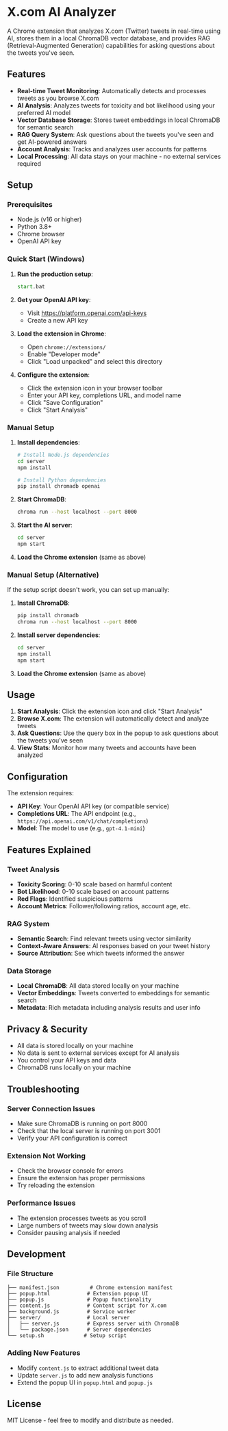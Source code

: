 # X.com AI Analyzer

A Chrome extension that analyzes X.com (Twitter) tweets in real-time using AI, stores them in a local ChromaDB vector database, and provides RAG (Retrieval-Augmented Generation) capabilities for asking questions about the tweets you've seen.

## Features

- **Real-time Tweet Monitoring**: Automatically detects and processes tweets as you browse X.com
- **AI Analysis**: Analyzes tweets for toxicity and bot likelihood using your preferred AI model
- **Vector Database Storage**: Stores tweet embeddings in local ChromaDB for semantic search
- **RAG Query System**: Ask questions about the tweets you've seen and get AI-powered answers
- **Account Analysis**: Tracks and analyzes user accounts for patterns
- **Local Processing**: All data stays on your machine - no external services required

## Setup

### Prerequisites

- Node.js (v16 or higher)
- Python 3.8+
- Chrome browser
- OpenAI API key

### Quick Start (Windows)

1. **Run the production setup**:
   ```cmd
   start.bat
   ```

2. **Get your OpenAI API key**:
   - Visit https://platform.openai.com/api-keys
   - Create a new API key

3. **Load the extension in Chrome**:
   - Open `chrome://extensions/`
   - Enable "Developer mode"
   - Click "Load unpacked" and select this directory

4. **Configure the extension**:
   - Click the extension icon in your browser toolbar
   - Enter your API key, completions URL, and model name
   - Click "Save Configuration"
   - Click "Start Analysis"

### Manual Setup

1. **Install dependencies**:
   ```bash
   # Install Node.js dependencies
   cd server
   npm install
   
   # Install Python dependencies
   pip install chromadb openai
   ```

2. **Start ChromaDB**:
   ```bash
   chroma run --host localhost --port 8000
   ```

3. **Start the AI server**:
   ```bash
   cd server
   npm start
   ```

4. **Load the Chrome extension** (same as above)

### Manual Setup (Alternative)

If the setup script doesn't work, you can set up manually:

1. **Install ChromaDB**:
   ```bash
   pip install chromadb
   chroma run --host localhost --port 8000
   ```

2. **Install server dependencies**:
   ```bash
   cd server
   npm install
   npm start
   ```

3. **Load the Chrome extension** (same as above)

## Usage

1. **Start Analysis**: Click the extension icon and click "Start Analysis"
2. **Browse X.com**: The extension will automatically detect and analyze tweets
3. **Ask Questions**: Use the query box in the popup to ask questions about the tweets you've seen
4. **View Stats**: Monitor how many tweets and accounts have been analyzed

## Configuration

The extension requires:
- **API Key**: Your OpenAI API key (or compatible service)
- **Completions URL**: The API endpoint (e.g., `https://api.openai.com/v1/chat/completions`)
- **Model**: The model to use (e.g., `gpt-4.1-mini`)

## Features Explained

### Tweet Analysis
- **Toxicity Scoring**: 0-10 scale based on harmful content
- **Bot Likelihood**: 0-10 scale based on account patterns
- **Red Flags**: Identified suspicious patterns
- **Account Metrics**: Follower/following ratios, account age, etc.

### RAG System
- **Semantic Search**: Find relevant tweets using vector similarity
- **Context-Aware Answers**: AI responses based on your tweet history
- **Source Attribution**: See which tweets informed the answer

### Data Storage
- **Local ChromaDB**: All data stored locally on your machine
- **Vector Embeddings**: Tweets converted to embeddings for semantic search
- **Metadata**: Rich metadata including analysis results and user info

## Privacy & Security

- All data is stored locally on your machine
- No data is sent to external services except for AI analysis
- You control your API keys and data
- ChromaDB runs locally on your machine

## Troubleshooting

### Server Connection Issues
- Make sure ChromaDB is running on port 8000
- Check that the local server is running on port 3001
- Verify your API configuration is correct

### Extension Not Working
- Check the browser console for errors
- Ensure the extension has proper permissions
- Try reloading the extension

### Performance Issues
- The extension processes tweets as you scroll
- Large numbers of tweets may slow down analysis
- Consider pausing analysis if needed

## Development

### File Structure
```
├── manifest.json          # Chrome extension manifest
├── popup.html            # Extension popup UI
├── popup.js              # Popup functionality
├── content.js            # Content script for X.com
├── background.js         # Service worker
├── server/               # Local server
│   ├── server.js         # Express server with ChromaDB
│   └── package.json      # Server dependencies
└── setup.sh             # Setup script
```

### Adding New Features
- Modify `content.js` to extract additional tweet data
- Update `server.js` to add new analysis functions
- Extend the popup UI in `popup.html` and `popup.js`

## License

MIT License - feel free to modify and distribute as needed.
